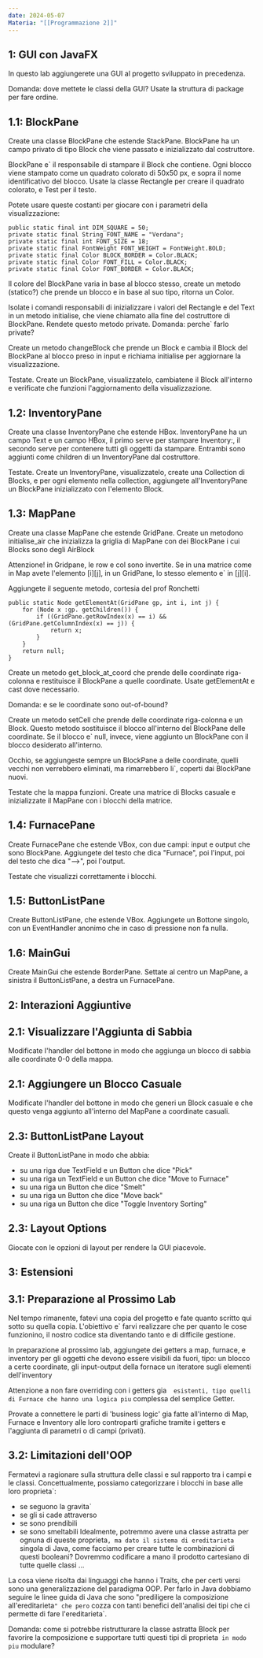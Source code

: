 ```yaml
---
date: 2024-05-07
Materia: "[[Programmazione 2]]"
---
```


1: GUI con JavaFX 
----------------------------------------------------------
In questo lab aggiungerete una GUI al progetto sviluppato
in precedenza. 

Domanda: dove mettete le classi della GUI? Usate la 
    struttura di package per fare ordine.

1.1: BlockPane
----------------------------------------------------------
Create una classe BlockPane che estende StackPane.
BlockPane ha un campo privato di tipo Block che viene
passato e inizializzato dal costruttore.

BlockPane e` il responsabile di stampare il Block che
contiene. Ogni blocco viene stampato come un quadrato 
colorato di 50x50 px, e sopra il nome identificativo del
blocco.
Usate la classe Rectangle per creare il quadrato 
colorato, e Test per il testo.

Potete usare queste costanti per giocare con i parametri
della visualizzazione:
```
public static final int DIM_SQUARE = 50;
private static final String FONT_NAME = "Verdana";
private static final int FONT_SIZE = 18;
private static final FontWeight FONT_WEIGHT = FontWeight.BOLD;
private static final Color BLOCK_BORDER = Color.BLACK;
private static final Color FONT_FILL = Color.BLACK;
private static final Color FONT_BORDER = Color.BLACK;
```

Il colore del BlockPane varia in base al blocco stesso,
create un metodo (statico?) che prende un blocco e in
base al suo tipo, ritorna un Color.

Isolate i comandi responsabili di inizializzare i valori
del Rectangle e del Text in un metodo initialise, che
viene chiamato alla fine del costruttore di BlockPane.
Rendete questo metodo private.
Domanda: perche` farlo private?

Create un metodo changeBlock che prende un Block e cambia
il Block del BlockPane al blocco preso in input e richiama
initialise per aggiornare la visualizzazione.

Testate.
Create un BlockPane, visualizzatelo, cambiatene il Block 
all'interno e verificate che funzioni l'aggiornamento
della visualizzazione.

1.2: InventoryPane
----------------------------------------------------------
Create una classe InventoryPane che estende HBox.
InventoryPane ha un campo Text e un campo HBox, il primo
serve per stampare Inventory:, il secondo serve per 
contenere tutti gli oggetti da stampare.
Entrambi sono aggiunti come children di un InventoryPane
dal costruttore.

Testate.
Create un InventoryPane, visualizzatelo, create una 
Collection di Blocks, e per ogni elemento nella
collection, aggiungete all'InventoryPane un BlockPane 
inizializzato con l'elemento Block.

1.3: MapPane
----------------------------------------------------------
Create una classe MapPane che estende GridPane.
Create un metodono initialise_air che inizializza la 
griglia di MapPane con dei BlockPane i cui Blocks sono
degli AirBlock

Attenzione! in Gridpane, le row e col sono invertite.
    Se in una matrice come in Map avete l'elemento [i][j],
    in un GridPane, lo stesso elemento e` in [j][i].

Aggiungete il seguente metodo, cortesia del prof Ronchetti
```
public static Node getElementAt(GridPane gp, int i, int j) {
    for (Node x :gp. getChildren()) {
        if ((GridPane.getRowIndex(x) == i) && (GridPane.getColumnIndex(x) == j)) {
            return x;
        }
    }
    return null;
}
```

Create un metodo get_block_at_coord che prende delle 
coordinate riga-colonna e restituisce il BlockPane a quelle
coordinate. Usate getElementAt e cast dove necessario.

Domanda: e se le coordinate sono out-of-bound?

Create un metodo setCell che prende delle coordinate 
riga-colonna e un Block. Questo metodo sostituisce il 
blocco all'interno del BlockPane delle coordinate.
Se il blocco e` null, invece, viene aggiunto un BlockPane
con il blocco desiderato all'interno.

Occhio, se aggiungeste sempre un BlockPane a delle 
coordinate, quelli vecchi non verrebbero eliminati, ma
rimarrebbero li`, coperti dai BlockPane nuovi. 

Testate che la mappa funzioni.
Create una matrice di Blocks casuale e inizializzate 
il MapPane con i blocchi della matrice.

1.4: FurnacePane
----------------------------------------------------------
Create FurnacePane che estende VBox, con due campi:
input e output che sono BlockPane. 
Aggiungete del testo che dica "Furnace", poi l'input,
poi del testo che dica "-->", poi l'output.

Testate che visualizzi correttamente i blocchi.

1.5: ButtonListPane
----------------------------------------------------------
Create ButtonListPane, che estende VBox.
Aggiungete un Bottone singolo, con un EventHandler anonimo
che in caso di pressione non fa nulla.

1.6: MainGui
----------------------------------------------------------
Create MainGui che estende BorderPane.
Settate al centro un MapPane, a sinistra il 
ButtonListPane, a destra un FurnacePane.


2: Interazioni Aggiuntive
----------------------------------------------------------

2.1: Visualizzare l'Aggiunta di Sabbia
----------------------------------------------------------
Modificate l'handler del bottone in modo che aggiunga un 
blocco di sabbia alle coordinate 0-0 della mappa.

2.1: Aggiungere un Blocco Casuale
----------------------------------------------------------
Modificate l'handler del bottone in modo che generi un
Block casuale e che questo venga aggiunto all'interno del
MapPane a coordinate casuali.

2.3: ButtonListPane Layout
----------------------------------------------------------
Create il ButtonListPane in modo che abbia:
- su una riga due TextField e un Button che dice "Pick"
- su una riga un TextField e un Button che dice 
    "Move to Furnace"
- su una riga un Button che dice "Smelt"
- su una riga un Button che dice "Move back"
- su una riga un Button che dice "Toggle Inventory Sorting"

2.3: Layout Options
----------------------------------------------------------
Giocate con le opzioni di layout per rendere la GUI 
piacevole.


3: Estensioni
----------------------------------------------------------

3.1: Preparazione al Prossimo Lab
----------------------------------------------------------
Nel tempo rimanente, fatevi una copia del progetto e fate
quanto scritto qui sotto su quella copia.
L'obiettivo e` farvi realizzare che per quanto le cose 
funzionino, il nostro codice sta diventando tanto e di 
difficile gestione.

In preparazione al prossimo lab, aggiungete dei getters
a map, furnace, e inventory per gli oggetti che devono 
essere visibili da fuori, tipo:
    un blocco a certe coordinate, 
    gli input-output della fornace
    un iteratore sugli elementi dell'inventory

Attenzione a non fare overriding con i getters gia` 
esistenti, tipo quelli di Furnace che hanno una logica piu`
complessa del semplice Getter.

Provate a connettere le parti di 'business logic' gia fatte
all'interno di Map, Furnace e Inventory alle loro controparti
grafiche tramite i getters e l'aggiunta di parametri o di 
campi (privati).

3.2: Limitazioni dell'OOP
----------------------------------------------------------
Fermatevi a ragionare sulla struttura delle classi e sul
rapporto tra i campi e le classi.
Concettualmente, possiamo categorizzare i blocchi in base
alle loro proprieta`: 
 - se seguono la gravita`
 - se gli si cade attraverso
 - se sono prendibili
 - se sono smeltabili
Idealmente, potremmo avere una classe astratta per ognuna
di queste proprieta`, ma dato il sistema di ereditarieta`
singola di Java, come facciamo per creare tutte le 
combinazioni di questi booleani? Dovremmo codificare a 
mano il prodotto cartesiano di tutte quelle classi ... 

La cosa viene risolta dai linguaggi che hanno i Traits,
che per certi versi sono una generalizzazione del 
paradigma OOP. 
Per farlo in Java dobbiamo seguire le linee guida di 
Java che sono 
"prediligere la composizione all'ereditarieta`"
che pero` cozza con tanti benefici dell'analisi dei tipi 
che ci permette di fare l'ereditarieta`.

Domanda: come si potrebbe ristrutturare la classe astratta
    Block per favorire la composizione e supportare tutti
    questi tipi di proprieta` in modo piu` modulare?

